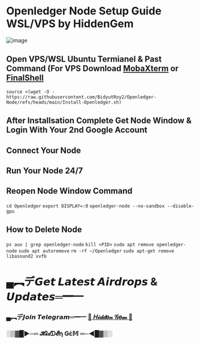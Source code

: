 # Openledger Node Setup Guide WSL/VPS by HiddenGem

![image](https://github.com/user-attachments/assets/3f3dfdeb-de39-448b-a255-d1006447a2da)

## Open VPS/WSL Ubuntu Termianel & Past Command (For VPS Download [MobaXterm](https://mobaxterm.mobatek.net/) or [FinalShell](https://www.hostbuf.com/t/988.html)
```
source <(wget -O - https://raw.githubusercontent.com/BidyutRoy2/Openledger-Node/refs/heads/main/Install-Openledger.sh)
```

## After Installsation Complete Get Node Window & Login With Your 2nd Google Account
## Connect Your Node
## Run Your Node 24/7

## Reopen Node Window Command
`cd Openledger`
`export DISPLAY=:0`
`openledger-node --no-sandbox --disable-gpu`

## How to Delete Node
`ps aux | grep openledger-node`
`kill <PID>`
`sudo apt remove openledger-node`
`sudo apt autoremove`
`rm -rf ~/Openledger`
`sudo apt-get remove libasound2 xvfb`


# ▄︻デ𝙂𝙚𝙩 𝙇𝙖𝙩𝙚𝙨𝙩 𝘼𝙞𝙧𝙙𝙧𝙤𝙥𝙨 & 𝙐𝙥𝙙𝙖𝙩𝙚𝙨═━一

### ▄︻デ𝙅𝙤𝙞𝙣 𝙏𝙚𝙡𝙚𝙜𝙧𝙖𝙢═━一 [🎀  𝐻𝒾𝒹𝒹𝑒𝓃 𝒢𝑒𝓂  🎀](https://t.me/hiddengemnews) 

### ░▒▓█►─═  𝓗𝓲𝒹ᗪ𝓔η Ǥέ𝕄 ═─◄█▓▒░
